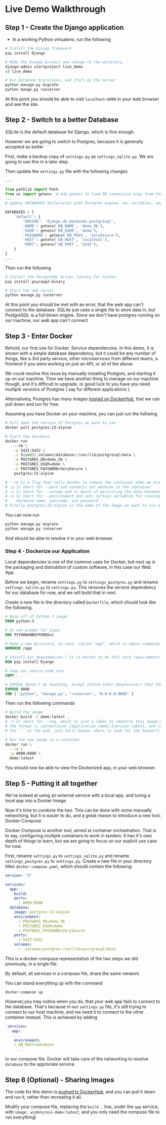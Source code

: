 # Live Demo Walkthrough

## Step 1 - Create the Django application
- In a working Python virtualenv, run the following
```bash
# Install the Django framework
pip install Django

# Make the Django project and change to the directory
django-admin startproject live_demo
cd live_demo

# Run Database migrations, and start up the server
python manage.py migrate
python mange.py runserver
```

At this point you should be able to visit `localhost:8000` in your web browser and see the site.

## Step 2 - Switch to a better Database
SQLite is the default database for Django, which is fine enough.

However we are going to switch to Postgres, because it is generally accepted as better

First, make a backup copy of `settings.py` as `settings_sqlite.py`. We are going to use this in a later step. 

Then update the `settings.py` file with the following changes

```python
...

from pathlib import Path
from os import getenv  # Add getenv to load DB connection args from the environment 
...
# Update DATABASES declaration with Postgres engine, env variables, and reasonable defaults

DATABASES = {
    'default': {
        'ENGINE': 'django.db.backends.postgresql',
        'NAME': getenv('DB_NAME', 'demo_db'),
        'USER': getenv('DB_USER', 'demo'),
        'PASSWORD': getenv('DB_PASS', 'VerySecure'),
        'HOST': getenv('DB_HOST', 'localhost'),
        'PORT': getenv('DB_PORT', '5432'),
    }
}
...
```

Then run the following
```bash
# Install the PostgreSQL driver library for Python
pip install psycopg2-binary

# Start the web server
python manage.py runserver
```

At this point you should be met with an error, that the web app can't connect to the database.
SQLite just uses a single file to store data in, but PostgreSQL is a full blown engine.
Since we don't have postgres running on our machine, our web app can't connect


## Step 3 - Enter Docker
Behold, our first use for Docker. Service dependencies.
In this demo, it is shown with a simple database dependency, but it could be any number of things, like a 3rd party service, other microservices from different teams, a frontend if you were working on just an API, or all of the above.

We could resolve this issue by manually installing Postgres, and starting it up on our machine. Then we have another thing to manage on our machine though, and it's difficult to upgrade, or good luck to you have you need multiple versions of Postgres ( say for different applications ).

Alternatively, Postgres has many images [hosted on DockerHub](https://hub.docker.com/_/postgres), that we can pull down and run for free.

Assuming you have Docker on your machine, you can just run the folliwing
```bash
# Pull down the version of Postgres we want to use
docker pull postgres:13-alpine

# Start the database
docker run 
    --rm \
    -p 5432:5432 \
    -v $(pwd)/.volumes/database/:/var/lib/postgresql/data \
    -e POSTGRES_DB=demo_db \
    -e POSTGRES_USER=demo \
    -e POSTGRES_PASSWORD=VerySecure \
    postgres:13-alpine

# --rm Is a flag that tells Docker to remove the container when we are done
# -p Is short for --port and connects our machine to the container
# -v Is short for --volume and is means of persisting the data between runs
# -e Is short for --environment and sets certain variables for running the container, namely our
#    database name, username, and password
# Finally postgres:13-alpine is the name of the image we want to run a container of
```

You can now run
```bash
python manage.py migrate
python manage.py runserver
```
And should be able to resolve it in your web browser.

### Step 4 - Dockerize our Application
Local dependencies is one of the common uses for Docker, but next up is the packaging and distrubtion of custom software, in this case our Web App.

Before we begin, rename `settings.py` to `settings_postgres.py` and rename `settings_sqlite.py` to `settings.py`. This removes the service dependency for our database for now, and we will build that in next.

Create a new file in the directory called `Dockerfile`, which should look like the following.

```Dockerfile
# Base off of Python 3 image
FROM python:3

# Do not prompt for input
ENV PYTHONUNBUFFERED=1

# Make a new directory, in root, called "app", which is where commands will run by default
WORKDIR /app

# Install our dependencies ( it is better to do this with requirements.txt, but skipping that for the Demo)
RUN pip install Django

# Copy our source code over
COPY . .

# EXPOSE doesn't do anything, except inform other people/users that the given port is use by the container.
EXPOSE 8000
CMD [ "python", "manage.py", "runserver", "0.0.0.0:8000" ]
```

Then run the following commands
```bash
# Build the image
docker build -t demo:latest .
# -t Is short for --tag, which is just a label to identify this image:version
# The format is conventional {application_name}:{version_label}, and latest is frequently used for the most recent
# the '.' at the end, just tells Docker where to look for the Dockerfile with the build instructions.

# Run the new image in a container
docker run \
  --rm \
  -p 8000:8000 \
  demo:latest
```

You should now be able to view the Dockerized app, in your web browser.

## Step 5 - Putting it all together
We've looked at using an external service with a local app, and turing a local app into a Docker Image.

Now it's time to combine the two. This can be done with some manually networking, but it is easier to do, and a great reason to introduce a new tool; Docker-Compose

Docker-Compose is another tool, aimed at container orchastration. That is to say, configuring multiple containers to work in tandem. It has it's own depth of things to learn, but we are going to focus on our explicit use case for now.

First, rename `settings.py` to `settings_sqlite.py` and rename `settings_postgres.py` to `settings.py`. 
Create a new file in your directory titles `docker-compose.yaml`, which should contain the following.

```yaml
version: "3"

services:
  app:
    build: .
    ports:
      - 8000:8000
  database:
    image: postgres:13-alpine
    environment:
      - POSTGRES_DB=demo_db
      - POSTGRES_USER=demo
      - POSTGRES_PASSWORD=VerySecure
    ports:
      - 5432:5432
    volumes:
      - .volumes/postgres:/var/lib/postgresql/data
```

This is a docker-compose representation of the two steps we did previously, in a single file.

By default, all services in a compose file, share the same network.

You can stand everything up with the command

`docker-compose up`

However,you may notice when you do, that your web app fails to connect to the database. That's because in our `settings.py` file, it's still trying to connect to our host machine, and we need it to connect to the other container instead. This is achieved by adding

```yaml
 services:
   app:
    ...
    environment:
    - DB_HOST=database
    ...
```
to our compose file. Docker will take care of the networking to resolve `database` to the approriate service.

## Step 6 (Optional) - Sharing Images
The code for this demo is [pushed to DockerHub](https://hub.docker.com/repository/docker/wjohns/nss-demo), and you can pull it down and run it, rather than recreating it all.

Modify your compose file, replacing the `build .` line, under the `app` service, with `image: wjohns/nss-demo:latest`, and you only need the compose file to run everything!